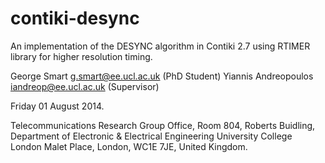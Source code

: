contiki-desync
==============

An implementation of the DESYNC algorithm in Contiki 2.7 using RTIMER library for higher resolution timing.

George Smart <g.smart@ee.ucl.ac.uk> (PhD Student)
Yiannis Andreopoulos <iandreop@ee.ucl.ac.uk> (Supervisor)

Friday 01 August 2014.

Telecommunications Research Group Office, Room 804, 
Roberts Buidling, Department of Electronic & Electrical Engineering
University College London
Malet Place, London, WC1E 7JE, United Kingdom.
